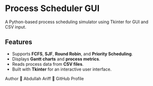 # Process Scheduler GUI

A Python-based process scheduling simulator using Tkinter for GUI and CSV input.

## Features
- Supports **FCFS**, **SJF**, **Round Robin**, and **Priority Scheduling**.
- Displays **Gantt charts** and **process metrics**.
- Reads process data from **CSV files**.
- Built with **Tkinter** for an interactive user interface.

Author
👤 Abdullah Ariff
🔗 GitHub Profile
